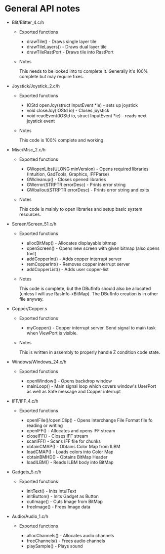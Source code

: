 # General API notes

- Blit/Blitter_4.c/h

	- Exported functions

		- drawTile() - Draws single layer tile	
		- drawTileLayers() - Draws dual layer tile
		- drawTileRastPort - Draws tile into RastPort

	- Notes

		This needs to be looked into to complete it. Generally it's 100% complete but may require fixes.

- Joystick/Joystick_2.c/h

	- Exported functions

		- IOStd openJoy(struct InputEvent *ie) - sets up joystick
		- void closeJoy(IOStd io) - Closes joystick
		- void readEvent(IOStd io, struct InputEvent *ie) - reads next joystick event

	- Notes

		This code is 100% complete and working.

- Misc/Misc_2.c/h

	- Exported functions

		- GWopenLibs(ULONG minVersion) - Opens required libraries (Intuition, GadTools, Graphics, IFFParse)
		- GWcleanup() - Closes opened libraries
		- GWerror(STRPTR errorDesc) - Prints error string
		- GWbailout(STRPTR errorDesc) - Prints error string and exits

	- Notes

		This code is mainly to open libraries and setup basic system resources.

- Screen/Screen_51.c/h

	- Exported functions
	
		- allocBitMap() - Allocates displayable bitmap
		- openScreen() - Opens new screen with given bitmap (also opens font)
		- addCopperInt() - Adds copper interrupt server
		- remCopperInt() - Removes copper interrupt server
		- addCopperList() - Adds user copper-list

	- Notes
		
		This code is complete, but the DBufInfo should also be allocated (unless I will use RasInfo->BitMap).
		The DBufInfo creation is in other file anyway.

- Copper/Copper.s

	- Exported functions
	
		- myCopper() - Copper interrupt server. Send signal to main task when ViewPort is visible.
		
	- Notes
	
		This is written in assembly to properly handle Z condition code state.

- Windows/Windows_24.c/h

	- Exported functions
	
		- openWindow() - Opens backdrop window
		- mainLoop() - Main signal loop which covers window's UserPort as well as Safe message and Copper interrupt

- IFF/IFF_4.c/h

	- Exported functions
	
		- openIFile()/openIClip() - Opens Interchange File Format file fo reading or writing
		- openIFF() - Allocates and opens IFF stream
		- closeIFF() - Closes IFF stream
		- scanIFF() - Scans IFF file for chunks
		- obtainCMAP() - Obtains Color Map from ILBM
		- loadCMAP() - Loads colors into Color Map
		- obtainBMHD() - Obtains BitMap Header
		- loadILBM() - Reads ILBM body into BitMap

- Gadgets_5.c/h

	- Exported functions
	
		- initText() - Inits IntuiText
		- initButton() - Inits Gadget as Button
		- cutImage() - Cuts Image from BitMap
		- freeImage() - Frees Image data

- Audio/Audio_1.c/h

	- Exported functions
	
		- allocChannels() - Allocates audio channels
		- freeChannels() - Frees audio channels
		- playSample() - Plays sound
